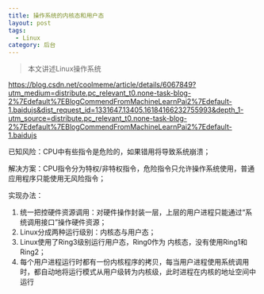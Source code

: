 ```yaml
---
title: 操作系统的内核态和用户态
layout: post
tags:
  - Linux
category: 后台
---
```

> 本文讲述Linux操作系统

https://blog.csdn.net/coolmeme/article/details/6067849?utm_medium=distribute.pc_relevant_t0.none-task-blog-2%7Edefault%7EBlogCommendFromMachineLearnPai2%7Edefault-1.baidujs&dist_request_id=1331647.13405.16184166232755993&depth_1-utm_source=distribute.pc_relevant_t0.none-task-blog-2%7Edefault%7EBlogCommendFromMachineLearnPai2%7Edefault-1.baidujs



已知风险：CPU中有些指令是危险的，如果错用将导致系统崩溃；

解决方案：CPU指令分为特权/非特权指令，危险指令只允许操作系统使用，普通应用程序只能使用无风险指令；

实现办法：

1. 统一把控硬件资源调用：对硬件操作封装一层，上层的用户进程只能通过“系统调用接口”操作硬件资源；
2. Linux分成两种运行级别：内核态与用户态；
3. Linux使用了Ring3级别运行用户态，Ring0作为 内核态，没有使用Ring1和Ring2；
4. 每个用户进程运行时都有一份内核程序的拷贝，每当用户进程使用系统调用时，都自动地将运行模式从用户级转为内核级，此时进程在内核的地址空间中运行


